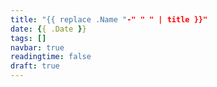 ```yaml
---
title: "{{ replace .Name "-" " " | title }}"
date: {{ .Date }}
tags: []
navbar: true
readingtime: false
draft: true
---
```

